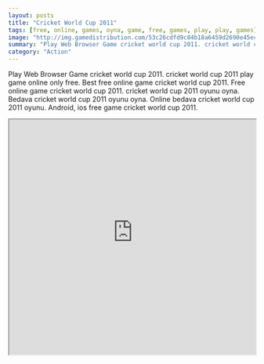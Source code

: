 ```yaml
---
layout: posts
title: "Cricket World Cup 2011"
tags: [free, online, games, oyna, game, free, games, play, play, games]
image: "http://img.gamedistribution.com/53c26cdfd9c84b18a6459d2690e45ec0.jpg"
summary: "Play Web Browser Game cricket world cup 2011. cricket world cup 2011 play game online only free. Best free online game cricket world cup 2011. Free online game cricket world cup 2011. cricket world cup 2011 oyunu oyna. Bedava cricket world cup 2011 oyunu oyna. Online bedava cricket world cup 2011 oyunu. Android, ios free game cricket world cup 2011."
category: "Action"
---
```


Play Web Browser Game cricket world cup 2011. cricket world cup 2011 play game online only free. Best free online game cricket world cup 2011. Free online game cricket world cup 2011. cricket world cup 2011 oyunu oyna. Bedava cricket world cup 2011 oyunu oyna. Online bedava cricket world cup 2011 oyunu. Android, ios free game cricket world cup 2011.

<iframe width="100%" height="480px;" src="http://flash.gamedistribution.com?game=53c26cdfd9c84b18a6459d2690e45ec0"></iframe>